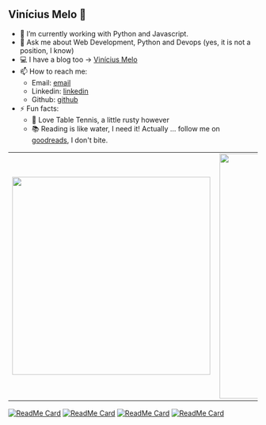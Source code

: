 ## Vinícius Melo 👋

<!--
**vinimmelo/vinimmelo** is a ✨ _special_ ✨ repository because its `README.md` (this file) appears on your GitHub profile.
Here are some ideas to get you started:
- 🔭 I’m currently working on ...
- 🌱 I’m currently learning ...
- 👯 I’m looking to collaborate on ...
- 🤔 I’m looking for help with ...
- 💬 Ask me about ...
- 📫 How to reach me: ...
- 😄 Pronouns: ...
- ⚡ Fun fact: ...
-->

- 🔭 I’m currently working with Python and Javascript.
- 💬 Ask me about Web Development, Python and Devops (yes, it is not a position, I know)
- :computer: I have a blog too -> [Vinícius Melo](https://vinimelo.dev)
- 📫 How to reach me:
  - Email: [email](mailto:eu@vinimelo.dev)
  - Linkedin: [linkedin](https://www.linkedin.com/in/viniciusmmelo/)
  - Github: [github](https://github.com/vinimmelo/)
- ⚡ Fun facts:
  - :ping_pong: Love Table Tennis, a little rusty however
  - :books: Reading is like water, I need it! Actually ... follow me on [goodreads](https://www.goodreads.com/user/show/102894831-vinicius), I don't bite.

<center>
<table>
    <tr>
        <td><img width="400px" align="left" src="https://github-readme-stats.vercel.app/api/top-langs/?username=vinimmelo&hide=html&layout=compact&theme=onedark?hide=racket,css,html" /></td>
        <td><img width="495px" align="left" src="https://github-readme-stats.vercel.app/api?username=vinimmelo&theme=onedark"/></td>
    </tr>   
</table>
</center>  

[![ReadMe Card](https://github-readme-stats.vercel.app/api/pin/?username=vinimmelo&repo=i3wm-config)](https://github.com/vinimmelo/i3wm-config)
[![ReadMe Card](https://github-readme-stats.vercel.app/api/pin/?username=vinimmelo&repo=python)](https://github.com/vinimmelo/python)
[![ReadMe Card](https://github-readme-stats.vercel.app/api/pin/?username=vinimmelo&repo=microblog)](https://github.com/vinimmelo/microblog)
[![ReadMe Card](https://github-readme-stats.vercel.app/api/pin/?username=vinimmelo&repo=ruby-sample)](https://github.com/vinimmelo/ruby-sample)
